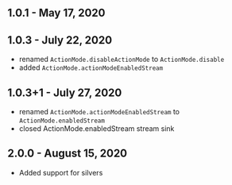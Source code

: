 
## 1.0.1 - May 17, 2020

## 1.0.3 - July 22, 2020
- renamed `ActionMode.disableActionMode` to `ActionMode.disable`
- added `ActionMode.actionModeEnabledStream` 

## 1.0.3+1 - July 27, 2020
- renamed `ActionMode.actionModeEnabledStream` to `ActionMode.enabledStream`
- closed ActionMode.enabledStream stream sink


## 2.0.0 - August 15, 2020
- Added support for silvers
